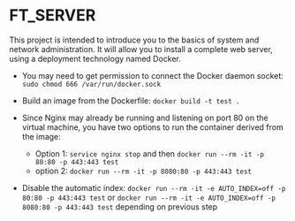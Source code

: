 # FT_SERVER

This project is intended to introduce you to the basics of system and network administration. It will allow you to install a complete web server, using a deployment technology named Docker.

* You may need to get permission to connect the Docker daemon socket: `sudo chmod 666 /var/run/docker.sock`

* Build an image from the Dockerfile: `docker build -t test .`

* Since Nginx may already be running and listening on port 80 on the virtual machine, you have two options to run the container derived from the image:
    - Option 1: `service nginx stop` and then `docker run --rm -it -p 80:80 -p 443:443 test`
    - option 2: `docker run --rm -it -p 8080:80 -p 443:443 test`

* Disable the automatic index: `docker run --rm -it -e AUTO_INDEX=off -p 80:80 -p 443:443 test` or `docker run --rm -it -e AUTO_INDEX=off -p 8080:80 -p 443:443 test` depending on previous step
